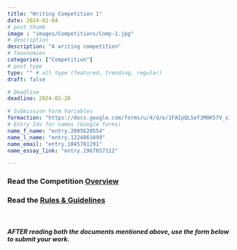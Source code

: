 ```yaml
---
title: "Writing Competition 1"
date: 2024-01-04
# post thumb
image : "images/Competitions/Comp-1.jpg"
# description
description: "A writing competition"
# Taxonomies
categories: ["Competition"]
# post type
type: "" # all type (featured, trending, regular)
draft: false

# Deadline
deadline: 2024-02-28

# Submission Form Variables
formaction: "https://docs.google.com/forms/u/4/d/e/1FAIpQLSef3M0K57V_x1D0MHw0qgKxY-iL3obT6RroJALvSRpRvZrfag/formResponse"
# Entry Ids for names (Google forms)
name_f_name: "entry.2005620554"
name_l_name: "entry.1224863499"
name_email: "entry.1045781291"
name_essay_link: "entry.1967057112"

---
```


### Read the Competition [Overview](https://docs.google.com/document/d/1nzHHh7fG1VOXRNDjgZsUWj7c8SGbGg_FDr6w6QjKauY/edit?usp=sharing "READ BEFORE YOU START!")

### Read the [Rules & Guidelines](https://docs.google.com/document/d/1lqT7Fm64hBzEkrYYqCBTUhae-kWippeiuqbXpXSJATs/edit?usp=sharing "IMPORTANT!")
<br>

##### **AFTER** reading **both** the documents mentioned above, use the form below to submit your work.